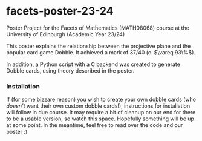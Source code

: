 # facets-poster-23-24
Poster Project for the Facets of Mathematics (MATH08068) course at the University of Edinburgh (Academic Year 23/24)

This poster explains the relationship between the projective plane and the popular card game Dobble. It achieved a mark of 37/40 (c. $\vareq 93\%$). 

In addition, a Python script with a C backend was created to generate Dobble cards, using theory described in the poster.

### Installation

If (for some bizzare reason) you wish to create your own dobble cards (who *doesn't* want their own custom dobble cards!), instructions for installation will follow in due course. It may require a bit of cleanup on our end for there to be a usable version, so watch this space. Hopefully something will be up at some point. In the meantime, feel free to read over the code and our poster :)
